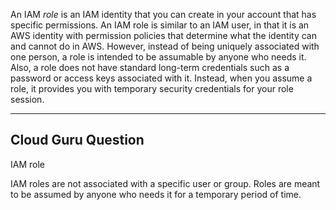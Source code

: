 

An IAM _role_ is an IAM identity that you can create in your account that has specific permissions. An IAM role is similar to an IAM user, in that it is an AWS identity with permission policies that determine what the identity can and cannot do in AWS. However, instead of being uniquely associated with one person, a role is intended to be assumable by anyone who needs it. Also, a role does not have standard long-term credentials such as a password or access keys associated with it. Instead, when you assume a role, it provides you with temporary security credentials for your role session.





-----
## Cloud Guru Question

IAM role

IAM roles are not associated with a specific user or group. Roles are meant to be assumed by anyone who needs it for a temporary period of time.